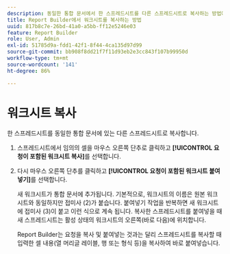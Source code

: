 ```yaml
---
description: 동일한 통합 문서에서 한 스프레드시트를 다른 스프레드시트로 복사하는 방법에 대해 알아봅니다.
title: Report Builder에서 워크시트를 복사하는 방법
uuid: 817b8c7e-26bd-41a0-a5bb-ff12e5246e03
feature: Report Builder
role: User, Admin
exl-id: 51785d9a-fdd1-42f1-8f44-4ca135d97d99
source-git-commit: bb908f8dd21f7f11d93eb2e3cc843f107b99950d
workflow-type: tm+mt
source-wordcount: '141'
ht-degree: 86%

---
```


# 워크시트 복사

한 스프레드시트를 동일한 통합 문서에 있는 다른 스프레드시트로 복사합니다.

1. 스프레드시트에서 임의의 셀을 마우스 오른쪽 단추로 클릭하고 **[!UICONTROL 요청이 포함된 워크시트 복사]**&#x200B;를 선택합니다.
1. 다시 마우스 오른쪽 단추를 클릭하고 **[!UICONTROL 요청이 포함된 워크시트 붙여넣기]**&#x200B;를 선택합니다.

   새 워크시트가 통합 문서에 추가됩니다. 기본적으로, 워크시트의 이름은 원본 워크시트와 동일하지만 접미사 (2)가 붙습니다. 붙여넣기 작업을 반복하면 새 워크시트에 접미사 (3)이 붙고 이런 식으로 계속 됩니다. 복사한 스프레드시트를 붙여넣을 때 새 스프레드시트는 활성 상태의 워크시트의 오른쪽(바로 다음)에 위치합니다.

   Report Builder는 요청을 복사 및 붙여넣는 것과는 달리 스프레드시트를 복사할 때 입력한 셀 내용(열 머리글 레이블, 행 또는 형식 등)을 복사하여 바로 붙여넣습니다.
